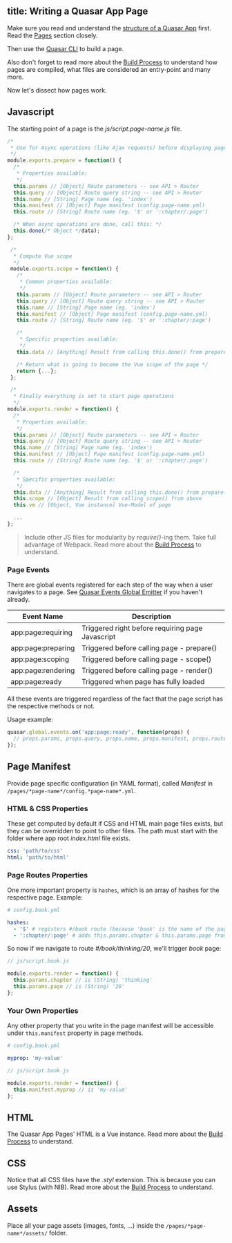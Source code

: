 title: Writing a Quasar App Page
---
Make sure you read and understand the [structure of a Quasar App](/guide/quasar-app-structure.html) first. Read the [Pages](/guide/quasar-app-structure.html#Pages) section closely.

Then use the [Quasar CLI](/guide/cli-commands.html#Pages) to build a page.

Also don't forget to read more about the [Build Process](/guide/quasar-build-process.html) to understand how pages are compiled, what files are considered an entry-point and many more.

Now let's dissect how pages work.

## Javascript
The starting point of a page is the *js/script.page-name.js* file.
``` js
/*
 * Use for Async operations (like Ajax requests) before displaying page
 */
module.exports.prepare = function() {
  /*
   * Properties available:
   */
  this.params // [Object] Route parameters -- see API > Router
  this.query // [Object] Route query string -- see API > Router
  this.name // [String] Page name (eg. 'index')
  this.manifest // [Object] Page manifest (config.page-name.yml)
  this.route // [String] Route name (eg. '$' or ':chapter/:page')

  /* When async operations are done, call this: */
  this.done(/* Object */data);
};

 /*
  * Compute Vue scope
  */
 module.exports.scope = function() {
   /*
    * Common properties available:
    */
   this.params // [Object] Route parameters -- see API > Router
   this.query // [Object] Route query string -- see API > Router
   this.name // [String] Page name (eg. 'index')
   this.manifest // [Object] Page manifest (config.page-name.yml)
   this.route // [String] Route name (eg. '$' or ':chapter/:page')

   /*
    * Specific properties available:
    */
   this.data // [Anything] Result from calling this.done() from prepare() from above

   /* Return what is going to become the Vue scope of the page */
   return {...};
 };

 /*
  * Finally everything is set to start page operations
  */
module.exports.render = function() {
  /*
   * Properties available:
   */
  this.params // [Object] Route parameters -- see API > Router
  this.query // [Object] Route query string -- see API > Router
  this.name // [String] Page name (eg. 'index')
  this.manifest // [Object] Page manifest (config.page-name.yml)
  this.route // [String] Route name (eg. '$' or ':chapter/:page')

  /*
   * Specific properties available:
   */
  this.data // [Anything] Result from calling this.done() from prepare() from above
  this.scope // [Object] Result from calling scope() from above
  this.vm // [Object, Vue instance] Vue-Model of page

  ...
};
```

> Include other JS files for modularity by *require()*-ing them. Take full advantage of Webpack.
> Read more about the [Build Process](/guide/quasar-build-process.html) to understand.

### Page Events
There are global events registered for each step of the way when a user navigates to a page. See [Quasar Events Global Emitter](/api/quasar-events.html#Global_Events_Emitter) if you haven't already.

| Event Name | Description |
| --- | --- |
| app:page:requiring | Triggered right before requiring page Javascript |
| app:page:preparing | Triggered before calling page - prepare() |
| app:page:scoping | Triggered before calling page - scope() |
| app:page:rendering | Triggered before calling page - render() |
| app:page:ready | Triggered when page has fully loaded |

All these events are triggered regardless of the fact that the page script has the respective methods or not.

Usage example:
``` js
quasar.global.events.on('app:page:ready', function(props) {
  // props.params, props.query, props.name, props.manifest, props.route, ... available
});
```

## Page Manifest
Provide page specific configuration (in YAML format), called *Manifest* in `/pages/*page-name*/config.*page-name*.yml`.

### HTML & CSS Properties
These get computed by default if CSS and HTML main page files exists, but they can be overridden to point to other files. The path must start with the folder where app root *index.html* file exists.
``` yaml
css: 'path/to/css'
html: 'path/to/html'
```

### Page Routes Properties
One more important property is `hashes`, which is an array of hashes for the respective page. Example:
``` yaml
# config.book.yml

hashes:
  - '$' # registers #/book route (because 'book' is the name of the page)
  - ':chapter/:page' # adds this.params.chapter & this.params.page from page methods
```
So now if we navigate to route *#/book/thinking/20*, we'll trigger *book* page:
``` js
// js/script.book.js

module.exports.render = function() {
  this.params.chapter // is (String) 'thinking'
  this.params.page // is (String) '20'
};
```

### Your Own Properties
Any other property that you write in the page manifest will be accessible under `this.manifest` property in page methods.
``` yaml
# config.book.yml

myprop: 'my-value'
```
``` js
// js/script.book.js

module.exports.render = function() {
  this.manifest.myprop // is 'my-value'
};
```


## HTML
The Quasar App Pages' HTML is a Vue instance. Read more about the [Build Process](/guide/quasar-build-process.html#HTML_Files) to understand.


## CSS
Notice that all CSS files have the *.styl* extension. This is because you can use  Stylus (with NIB). Read more about the [Build Process](/guide/quasar-build-process.html) to understand.

## Assets
Place all your page assets (images, fonts, ...) inside the `/pages/*page-name*/assets/` folder.

